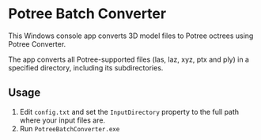 # Potree Batch Converter

This Windows console app converts 3D model files to Potree octrees using Potree Converter.  

The app converts all Potree-supported files (las, laz, xyz, ptx and ply) in a specified directory, including its subdirectories.

## Usage
1. Edit `config.txt` and set the `InputDirectory` property to the full path where your input files are. 
2. Run `PotreeBatchConverter.exe`